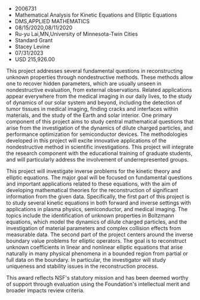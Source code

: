 
* 2006731
* Mathematical Analysis for Kinetic Equations and Elliptic Equations
* DMS,APPLIED MATHEMATICS
* 08/15/2020,08/11/2020
* Ru-yu Lai,MN,University of Minnesota-Twin Cities
* Standard Grant
* Stacey Levine
* 07/31/2023
* USD 215,926.00

This project addresses several fundamental questions in reconstructing unknown
properties through nondestructive methods. These methods allow one to recover
hidden parameters, which are usually unseen in nondestructive evaluation, from
external observations. Related applications appear everywhere from the medical
imaging in our daily lives, to the study of dynamics of our solar system and
beyond, including the detection of tumor tissues in medical imaging, finding
cracks and interfaces within materials, and the study of the Earth and solar
interior. One primary component of this project aims to study central
mathematical questions that arise from the investigation of the dynamics of
dilute charged particles, and performance optimization for semiconductor
devices. The methodologies developed in this project will excite innovative
applications of the nondestructive method in scientific investigations. This
project will integrate the research component with the educational training of
graduate students, and will particularly address the involvement of
underrepresented groups.

This project will investigate inverse problems for the kinetic theory and
elliptic equations. The major goal will be focused on fundamental questions and
important applications related to these equations, with the aim of developing
mathematical theories for the reconstruction of significant information from the
given data. Specifically, the first part of this project is to study several
kinetic equations in both forward and inverse settings with applications in
plasma physics, semiconductor, and medical imaging. The topics include the
identification of unknown properties in Boltzmann equations, which model the
dynamics of dilute charged particles, and the investigation of material
parameters and complex collision effects from measurable data. The second part
of the project centers around the inverse boundary value problems for elliptic
operators. The goal is to reconstruct unknown coefficients in linear and
nonlinear elliptic equations that arise naturally in many physical phenomena in
a bounded region from partial or full data on the boundary. In particular, the
investigator will study uniqueness and stability issues in the reconstruction
process.

This award reflects NSF's statutory mission and has been deemed worthy of
support through evaluation using the Foundation's intellectual merit and broader
impacts review criteria.

